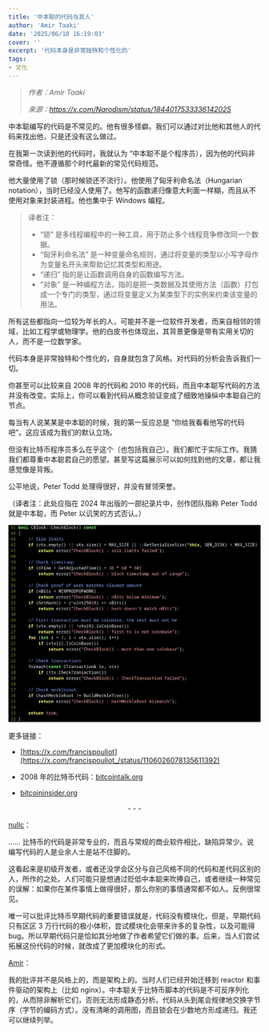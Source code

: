 ```yaml
---
title: '中本聪的代码与其人'
author: 'Amir Taaki'
date: '2025/06/10 16:19:03'
cover: ''
excerpt: '代码本身是非常独特和个性化的'
tags:
- 文化
---
```



> *作者：Amir Taaki*
> 
> *来源：<https://x.com/Narodism/status/1844017533336142025>*



中本聪编写的代码是不常见的。他有很多怪癖。我们可以通过对比他和其他人的代码来找出他，只是还没有这么做过。

在我第一次读到他的代码时，我就认为 “中本聪不是个程序员），因为他的代码非常奇怪。他不遵循那个时代最新的常见代码规范。

他大量使用了锁（那时候锁还不流行）。他使用了匈牙利命名法（Hungarian notation），当时已经没人使用了。他写的函数递归像意大利面一样糊，而且从不使用对象来封装进程。他也集中于 Windows 编程。

> 译者注：
>
> - “锁” 是多线程编程中的一种工具，用于防止多个线程竞争修改同一个数据。
> - “匈牙利命名法” 是一种变量命名规则，通过将变量的类型以小写字母作为变量名开头来帮助记忆其类型和用途。
> - “递归” 指的是让函数调用自身的函数编写方法。
> - “对象” 是一种编程方法，指的是把一类数据及其使用方法（函数）打包成一个专门的类型，通过将变量定义为某类型下的实例来约束该变量的用法。

所有这些都指向一位较为年长的人，可能并不是一位软件开发者，而来自相邻的领域，比如工程学或物理学。他的白皮书也体现出，其背景更像是带有实用关切的人，而不是一位数学家。

代码本身是非常独特和个性化的，自身就包含了风格。对代码的分析会告诉我们一切。

你甚至可以比较来自 2008 年的代码和 2010 年的代码，而且中本聪写代码的方法并没有改变。实际上，你可以看到代码从概念验证变成了细致地操纵中本聪自己的节点。

每当有人说某某是中本聪的时候，我的第一反应总是 “你给我看看他写的代码吧”。这应该成为我们的默认立场。

但没有比特币程序员多么在乎这个（也包括我自己）。我们都忙于实际工作。我猜我们都尊重中本聪君自己的愿望。甚至写这篇展示可以如何找到他的文章，都让我感觉像是背叛。

公平地说，Peter Todd 处理得很好，并没有冒领荣誉。

（译者注：此处应指在 2024 年出版的一部纪录片中，创作团队指称 Peter Todd 就是中本聪，而 Peter 以讥笑的方式否认。）

![GZdDmYHXAAATq2C](../images/satoshi-nakamoto-wrote-code-that-was-not-usual/GZdDmYHXAAATq2C.jpg)

更多链接：

- [https://x.com/francispouliot](https://x.com/francispouliot_/status/1106026078135611392)

- 2008 年的比特币代码：[bitcointalk.org](https://t.co/5oFWD6e6lN)

- [bitcoininsider.org](https://t.co/b7xEtUYv5K)

<p style="text-align:center">- - -</p>


[nullc](https://www.reddit.com/r/Bitcoin/comments/1fzfme7/comment/lr6jyjd/)：

…… 比特币的代码是非常专业的，而且与常规的商业软件相比，缺陷异常少。说编写代码的人是业余人士是站不住脚的。

这看起来是初级开发者，或者还没学会区分与自己风格不同的代码和差代码区别的人，所作的之处。人们可能只是想通过贬低中本聪来吹捧自己，或者继续一种常见的误解：如果你在某件事情上做得很好，那么你别的事情通常都不如人。反例很常见。

唯一可以批评比特币早期代码的重要错误就是，代码没有模块化，但是，早期代码只有区区 3 万行代码的极小体积，尝试模块化会带来许多的复杂性，以及可能得 bug。所以早期代码只是恰如其分地做了作者希望它们做的事。后来，当人们尝试拓展这份代码的时候，就改成了更加模块化的形式。

[Amir](https://x.com/Narodism/status/1844700040607977555)：

我的批评并不是风格上的，而是架构上的。当时人们已经开始迁移到 reactor 和事件驱动的架构上（比如 nginx）。中本聪关于比特币脚本的代码是不可反序列化的，从而除非解析它们，否则无法形成静态分析。代码从头到尾会规律地交换字节序（字节的编码方式）。没有清晰的调用图，而且锁会在少数地方形成递归。我还可以继续列举。